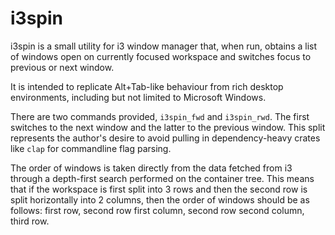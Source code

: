 i3spin
======

i3spin is a small utility for i3 window manager that, when run, obtains a list
of windows open on currently focused workspace and switches focus to previous
or next window.

It is intended to replicate Alt+Tab-like behaviour from rich desktop
environments, including but not limited to Microsoft Windows.

There are two commands provided, `i3spin_fwd` and `i3spin_rwd`. The first
switches to the next window and the latter to the previous window. This split
represents the author's desire to avoid pulling in dependency-heavy crates like
`clap` for commandline flag parsing.

The order of windows is taken directly from the data fetched from i3 through a
depth-first search performed on the container tree. This means that if the
workspace is first split into 3 rows and then the second row is split
horizontally into 2 columns, then the order of windows should be as follows:
first row, second row first column, second row second column, third row.
